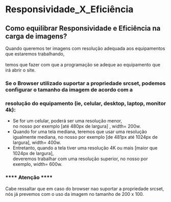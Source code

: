 # Responsividade_X_Eficiência

## Como equilibrar Responsividade e Eficiência na carga de imagens?<br>

  Quando queremos ter imagens com resolução adequada aos equipamentos que estaremos trabalhando,<br>   
temos que fazer com que a programação se adeque ao equipamento que irá abrir o site.

###  Se o Browser utilizado suportar a propriedade srcset, podemos configurar o tamanho da imagem de acordo com a <br>
###  resolução do equipamento (ie, celular, desktop, laptop, monitor 4k):

* Se for um celular, poderá ser uma resolução menor,<br>
  no nosso por exemplo [até 480px de largura] , width= 200w.
* Quando for uma tela mediana, teremos que usar uma resolução<br>
  igualmente mediana, no nosso por exemplo [de 481px até 1024px de largura], width= 400w.
* Entretanto, quando a tela tiver uma resolução 4K ou mais [maior que 1024px de largura], <br> 
  deveremos trabalhar com uma resolução superior, no nosso por exemplo, width= 600w.

### **** Atenção **** <br>
  Cabe ressaltar que em caso do browser nao suportar a propriedade srcset, <br>
nós já prevemos com o uso da imagem no tamanho de 200 x 100.

